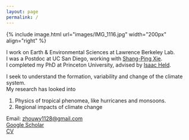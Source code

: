 ```yaml
---
layout: page
permalink: /
---
```


{% include image.html url="images/IMG_1116.jpg" width="200px" align="right" %}

I work on Earth & Environmental Sciences at Lawrence Berkeley Lab.   
I was a Postdoc at UC San Diego, working with [Shang-Ping Xie](http://scrippsscholars.ucsd.edu/sxie/).   
I completed my PhD at Princeton University, advised by [Isaac Held](https://www.gfdl.noaa.gov/isaac-held-homepage/).   

I seek to understand the formation, variability and change of the climate system.     
My research has looked into      
1) Physics of tropical phenomea, like hurricanes and monsoons.     
2) Regional impacts of climate change 


Email: zhouwy1128@gmail.com    
[Google Scholar](https://scholar.google.com/citations?user=qlLj08YAAAAJ&hl=e)     
[CV](http://github.com/wenyuz/wenyuz.github.io/blob/master/CV.pdf?raw=true)    
